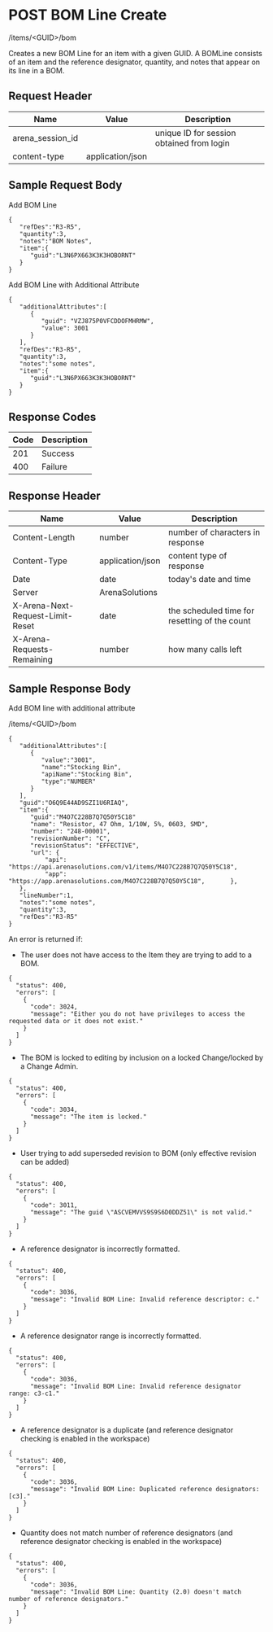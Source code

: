 # POST BOM Line Create
/items/&lt;GUID&gt;/bom

Creates a new BOM Line for an item with a given GUID. A BOMLine consists of an item and the reference designator, quantity, and notes that appear on its line in a BOM.

## Request Header

| Name  | Value  | Description  |
|  --- |  --- |  --- | 
| arena_session_id  |   | unique ID for session obtained from login  |
| content-type  | application/json  |   |

## Sample Request Body
Add BOM Line

```
{  
   "refDes":"R3-R5",
   "quantity":3,
   "notes":"BOM Notes",
   "item":{  
      "guid":"L3N6PX663K3K3HOBORNT"
   }
}
```
Add BOM Line with Additional Attribute

```
{  
   "additionalAttributes":[  
      {  
         "guid": "VZJ875P0VFCDDOFMHRMW",
         "value": 3001
      }
   ],
   "refDes":"R3-R5",
   "quantity":3,
   "notes":"some notes",
   "item":{  
      "guid":"L3N6PX663K3K3HOBORNT"
   }
}

```
## Response Codes

| Code  | Description  |
|  --- |  --- | 
| 201  | Success  |
| 400  | Failure  |

## Response Header

| Name  | Value  | Description  |
|  --- |  --- |  --- | 
| Content-Length  | number  | number of characters in response  |
| Content-Type  | application/json  | content type of response  |
| Date  | date  | today's date and time  |
| Server  | ArenaSolutions  |   |
| X-Arena-Next-Request-Limit-Reset   | date  | the scheduled time for resetting of the count  |
| X-Arena-Requests-Remaining   | number  | how many calls left  |

## Sample Response Body
Add BOM line with additional attribute

/items/&lt;GUID&gt;/bom

```
{  
   "additionalAttributes":[  
      {  
         "value":"3001",
         "name":"Stocking Bin",
         "apiName":"Stocking Bin",
         "type":"NUMBER"
      }
   ],
   "guid":"O6Q9E44AD9SZI1U6RIAQ",
   "item":{  
      "guid":"M4O7C228B7Q7Q50Y5C18"
      "name": "Resistor, 47 Ohm, 1/10W, 5%, 0603, SMD",
      "number": "248-00001",
      "revisionNumber": "C",
      "revisionStatus": "EFFECTIVE",
      "url": {
          "api": "https://api.arenasolutions.com/v1/items/M4O7C228B7Q7Q50Y5C18",
          "app": "https://app.arenasolutions.com/M4O7C228B7Q7Q50Y5C18",       },
   },
   "lineNumber":1,
   "notes":"some notes",
   "quantity":3,
   "refDes":"R3-R5"
}

```
An error is returned if:

* The user does not have access to the Item they are trying to add to a BOM. 

```
{
  "status": 400,
  "errors": [
    {
      "code": 3024,
      "message": "Either you do not have privileges to access the requested data or it does not exist."
    }
  ]
}
```
* The BOM is locked to editing by inclusion on a locked Change/locked by a Change Admin.

```
{
  "status": 400,
  "errors": [
    {
      "code": 3034,
      "message": "The item is locked."
    }
  ]
}
```
* User trying to add superseded revision to BOM (only effective revision can be added)

```
{
  "status": 400,
  "errors": [
    {
      "code": 3011,
      "message": "The guid \"ASCVEMVVS9S9S6D0DDZ51\" is not valid."
    }
  ]
}
```
* A reference designator is incorrectly formatted.

```
{
  "status": 400,
  "errors": [
    {
      "code": 3036,
      "message": "Invalid BOM Line: Invalid reference descriptor: c."
    }
  ]
}
```
* A reference designator range is incorrectly formatted.

```
{
  "status": 400,
  "errors": [
    {
      "code": 3036,
      "message": "Invalid BOM Line: Invalid reference designator range: c3-c1."
    }
  ]
}
```
* A reference designator is a duplicate (and reference designator checking is enabled in the workspace)

```
{
  "status": 400,
  "errors": [
    {
      "code": 3036,
      "message": "Invalid BOM Line: Duplicated reference designators: [c3]."
    }
  ]
}
```
* Quantity does not match number of reference designators (and reference designator checking is enabled in the workspace)

```
{
  "status": 400,
  "errors": [
    {
      "code": 3036,
      "message": "Invalid BOM Line: Quantity (2.0) doesn't match number of reference designators."
    }
  ]
}
```
